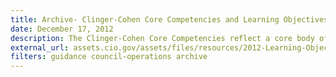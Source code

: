 ```yaml
---
title: Archive- Clinger-Cohen Core Competencies and Learning Objectives (2012)
date: December 17, 2012
description: The Clinger-Cohen Core Competencies reflect a core body of 12 competency areas identified by the Federal CIO Council in 2012 as fundamental to the effective management of federal technology resources.
external_url: assets.cio.gov/assets/files/resources/2012-Learning-Objectives-Final.pdf
filters: guidance council-operations archive
---
```

